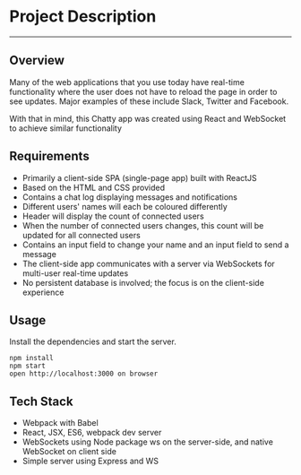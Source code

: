 # Project Description
---

## Overview
Many of the web applications that you use today have real-time functionality where the user does not have to reload the page in order to see updates. Major examples of these include Slack, Twitter and Facebook.

With that in mind, this Chatty app was created using React and WebSocket to achieve similar functionality

## Requirements

- Primarily a client-side SPA (single-page app) built with ReactJS
- Based on the HTML and CSS provided
- Contains a chat log displaying messages and notifications
- Different users' names will each be coloured differently
- Header will display the count of connected users
- When the number of connected users changes, this count will be updated for all connected users
- Contains an input field to change your name and an input field to send a message
- The client-side app communicates with a server via WebSockets for multi-user real-time updates
- No persistent database is involved; the focus is on the client-side experience

## Usage
Install the dependencies and start the server.

```
npm install
npm start
open http://localhost:3000 on browser
```

## Tech Stack
- Webpack with Babel
- React, JSX, ES6, webpack dev server
- WebSockets using Node package ws on the server-side, and native WebSocket on client side
- Simple server using Express and WS